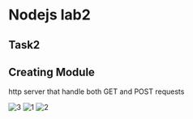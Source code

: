 # Nodejs lab2
## Task2
## Creating Module 
http server that handle both GET and POST requests

![3](https://user-images.githubusercontent.com/77510429/222146948-980e2db0-5db0-4ea2-816e-5ad2bd9d233a.PNG)
![1](https://user-images.githubusercontent.com/77510429/222743636-0bbb8fc1-dd1e-4669-a36f-6569e4a56d14.PNG)
![2](https://user-images.githubusercontent.com/77510429/222743715-63f6f1db-e7d2-4050-8a47-185922524018.PNG)
